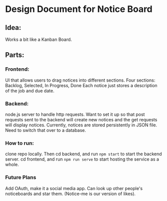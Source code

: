 # Design Document for Notice Board

## Idea:
Works a bit like a Kanban Board.

## Parts:

### Frontend:
UI that allows users to drag notices into different sections.
Four sections: Backlog, Selected, In Progress, Done
Each notice just stores a description of the job and due date.

### Backend:
node.js server to handle http requests.
Want to set it up so that post requests sent to the backend will create new notices and the get requests will display notices.
Currently, notices are stored persistently in JSON file. Need to switch that over to a database.

### How to run:
clone repo locally.
Then cd backend, and run `npm start` to start the backend server.
cd frontend, and run `npm run serve` to start hosting the service as a whole.

### Future Plans
Add OAuth, make it a social media app. Can look up other people's noticeboards and star them. (Notice-me is our version of likes). 


